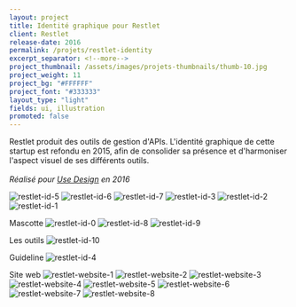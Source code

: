```yaml
---
layout: project
title: Identité graphique pour Restlet
client: Restlet
release-date: 2016
permalink: /projets/restlet-identity
excerpt_separator: <!--more-->
project_thumbnail: /assets/images/projets-thumbnails/thumb-10.jpg
project_weight: 11
project_bg: "#FFFFFF"
project_font: "#333333"
layout_type: "light"
fields: ui, illustration
promoted: false
---
```

Restlet produit des outils de gestion d'APIs. L'identité graphique de cette startup est refondu en 2015, afin de consolider sa présence et d'harmoniser l'aspect visuel de ses différents outils.
<br/><br/>
*Réalisé pour [Use Design](http://www.use-design.com) en 2016*

![restlet-id-5](/assets/images/projets/restlet-id/restlet-id-5.jpg)
![restlet-id-6](/assets/images/projets/restlet-id/restlet-id-6.jpg)
![restlet-id-7](/assets/images/projets/restlet-id/restlet-id-7.jpg)
![restlet-id-3](/assets/images/projets/restlet-id/restlet-id-3.jpg)
![restlet-id-2](/assets/images/projets/restlet-id/restlet-id-2.jpg)
![restlet-id-1](/assets/images/projets/restlet-id/restlet-id-1.jpg)

Mascotte
![restlet-id-0](/assets/images/projets/restlet-id/restlet-id-0.jpg)
![restlet-id-8](/assets/images/projets/restlet-id/restlet-id-8.jpg)
![restlet-id-9](/assets/images/projets/restlet-id/restlet-id-9.jpg)

Les outils
![restlet-id-10](/assets/images/projets/restlet-id/restlet-id-10.jpg)

Guideline
![restlet-id-4](/assets/images/projets/restlet-id/restlet-id-4.jpg)

Site web
![restlet-website-1](/assets/images/projets/restlet-id/restlet-website-1.jpg)
![restlet-website-2](/assets/images/projets/restlet-id/restlet-website-2.jpg)
![restlet-website-3](/assets/images/projets/restlet-id/restlet-website-3.jpg)
![restlet-website-4](/assets/images/projets/restlet-id/restlet-website-4.jpg)
![restlet-website-5](/assets/images/projets/restlet-id/restlet-website-5.jpg)
![restlet-website-6](/assets/images/projets/restlet-id/restlet-website-6.jpg)
![restlet-website-7](/assets/images/projets/restlet-id/restlet-website-7.jpg)
![restlet-website-8](/assets/images/projets/restlet-id/restlet-website-8.jpg)
